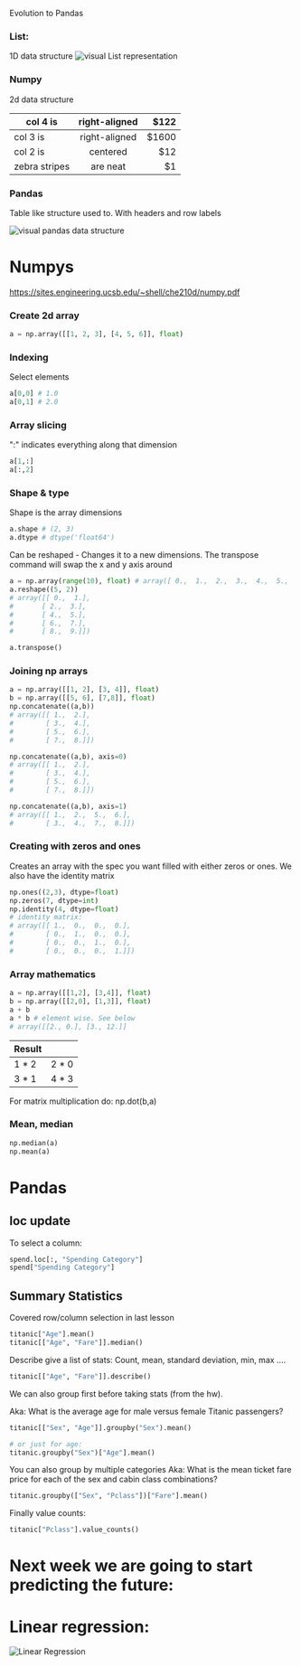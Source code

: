 Evolution to Pandas

### List:
1D data structure
![visual List representation](https://files.realpython.com/media/t.eb0b38e642c5.png)

### Numpy 
2d data structure

| col 4 is       | right-aligned           |  $122  |
| ------------- |:-------------:| -----:|
| col 3 is      | right-aligned | $1600 |
| col 2 is      | centered      |   $12 |
| zebra stripes | are neat      |    $1 |

### Pandas
Table like structure used to. With headers and row labels

![visual pandas data structure](https://pandas.pydata.org/docs/_images/01_table_dataframe.svg)



# Numpys
https://sites.engineering.ucsb.edu/~shell/che210d/numpy.pdf

### Create 2d array
```python
a = np.array([[1, 2, 3], [4, 5, 6]], float)
```

### Indexing
Select elements
```python
a[0,0] # 1.0
a[0,1] # 2.0
```

### Array slicing
":" indicates everything along that dimension
```python
a[1,:]
a[:,2]
```

### Shape & type 
Shape is the array dimensions
```python
a.shape # (2, 3)
a.dtype # dtype('float64')
```

Can be reshaped - Changes it to a new dimensions. The transpose command will swap the x and y axis around
```python
a = np.array(range(10), float) # array([ 0.,  1.,  2.,  3.,  4.,  5.,  6.,  7.,  8.,  9.])
a.reshape((5, 2))
# array([[ 0.,  1.],
#       [ 2.,  3.],
#       [ 4.,  5.],
#       [ 6.,  7.],
#       [ 8.,  9.]])

a.transpose()
```

### Joining np arrays
```python
a = np.array([[1, 2], [3, 4]], float)
b = np.array([[5, 6], [7,8]], float)
np.concatenate((a,b))
# array([[ 1.,  2.],
#        [ 3.,  4.],
#        [ 5.,  6.],
#        [ 7.,  8.]])

np.concatenate((a,b), axis=0)
# array([[ 1.,  2.],
#        [ 3.,  4.],
#        [ 5.,  6.],
#        [ 7.,  8.]])

np.concatenate((a,b), axis=1)
# array([[ 1.,  2.,  5.,  6.],
#        [ 3.,  4.,  7.,  8.]])
```

### Creating with zeros and ones
Creates an array with the spec you want filled with either zeros or ones. We also have the identity matrix
```python
np.ones((2,3), dtype=float)
np.zeros(7, dtype=int)
np.identity(4, dtype=float)
# identity matrix:
# array([[ 1.,  0.,  0.,  0.],
#        [ 0.,  1.,  0.,  0.],
#        [ 0.,  0.,  1.,  0.],
#        [ 0.,  0.,  0.,  1.]])
```


### Array mathematics
```python
a = np.array([[1,2], [3,4]], float)
b = np.array([[2,0], [1,3]], float)
a + b 
a * b # element wise. See below
# array([[2., 0.], [3., 12.]]
```

| Result|      |
| ----  |:-----: | 
| 1 * 2 |  2 * 0 |
| 3 * 1 |  4 * 3 |


For matrix multiplication do: np.dot(b,a)

### Mean, median
```python
np.median(a)
np.mean(a)
```


# Pandas

## loc update
To select a column:
```python
spend.loc[:, "Spending Category"]
spend["Spending Category"]
```

## Summary Statistics
Covered row/column selection in last lesson
```python
titanic["Age"].mean()
titanic[["Age", "Fare"]].median()
```

Describe give a list of stats: Count, mean, standard deviation, min, max ....
```python
titanic[["Age", "Fare"]].describe()
```

We can also group first before taking stats (from the hw).

Aka: What is the average age for male versus female Titanic passengers?
```python
titanic[["Sex", "Age"]].groupby("Sex").mean()

# or just for age:
titanic.groupby("Sex")["Age"].mean()
```

You can also group by multiple categories
Aka: What is the mean ticket fare price for each of the sex and cabin class combinations?
```python
titanic.groupby(["Sex", "Pclass"])["Fare"].mean()
```

Finally value counts:
```python
titanic["Pclass"].value_counts()
```


# Next week we are going to start predicting the future:
# Linear regression:
![Linear Regression](https://upload.wikimedia.org/wikipedia/commons/thumb/3/3a/Linear_regression.svg/2880px-Linear_regression.svg.png)

